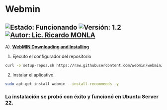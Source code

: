 # Webmin

![Estado: Funcionando](https://img.shields.io/badge/Estado-Funcionando-brightgreen)
![Versión: 1.2](https://img.shields.io/badge/Versión-1.4-blue)
[![Autor: Lic. Ricardo MONLA](https://img.shields.io/badge/Autor-Lic.%20Ricardo%20MONLA-orange)](mailto:rmonla@frlr.utn.edu.ar)
--------------  

A). [**WebMIN Downloading and Installing**](https://webmin.com/download/) 
  1. Ejecuto el configurador del repositorio
~~~bash
curl -o setup-repos.sh https://raw.githubusercontent.com/webmin/webmin/master/setup-repos.sh && sudo sh setup-repos.sh
~~~
  2. Instalar el aplicativo.
~~~bash
sudo apt-get install webmin --install-recommends -y
~~~

### La instalación se probó con éxito y funcionó en Ubuntu Server 22.
